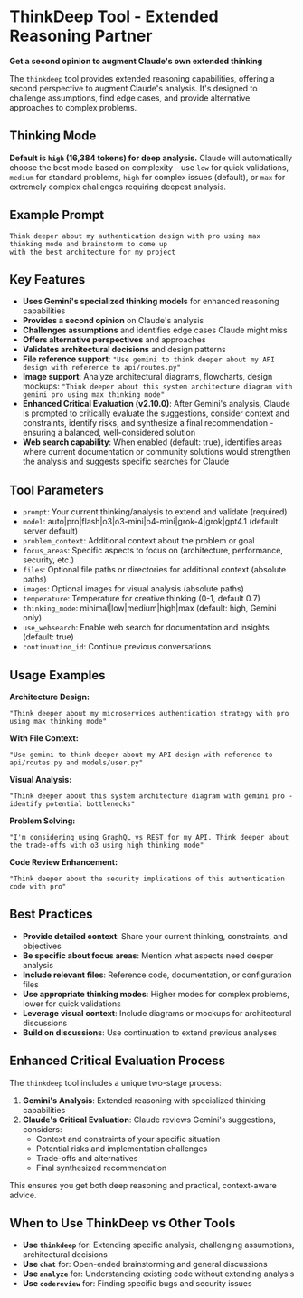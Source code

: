 # ThinkDeep Tool - Extended Reasoning Partner

**Get a second opinion to augment Claude's own extended thinking**

The `thinkdeep` tool provides extended reasoning capabilities, offering a second perspective to augment Claude's analysis. It's designed to challenge assumptions, find edge cases, and provide alternative approaches to complex problems.

## Thinking Mode

**Default is `high` (16,384 tokens) for deep analysis.** Claude will automatically choose the best mode based on complexity - use `low` for quick validations, `medium` for standard problems, `high` for complex issues (default), or `max` for extremely complex challenges requiring deepest analysis.

## Example Prompt

```
Think deeper about my authentication design with pro using max thinking mode and brainstorm to come up 
with the best architecture for my project
```

## Key Features

- **Uses Gemini's specialized thinking models** for enhanced reasoning capabilities
- **Provides a second opinion** on Claude's analysis
- **Challenges assumptions** and identifies edge cases Claude might miss
- **Offers alternative perspectives** and approaches
- **Validates architectural decisions** and design patterns
- **File reference support**: `"Use gemini to think deeper about my API design with reference to api/routes.py"`
- **Image support**: Analyze architectural diagrams, flowcharts, design mockups: `"Think deeper about this system architecture diagram with gemini pro using max thinking mode"`
- **Enhanced Critical Evaluation (v2.10.0)**: After Gemini's analysis, Claude is prompted to critically evaluate the suggestions, consider context and constraints, identify risks, and synthesize a final recommendation - ensuring a balanced, well-considered solution
- **Web search capability**: When enabled (default: true), identifies areas where current documentation or community solutions would strengthen the analysis and suggests specific searches for Claude

## Tool Parameters

- `prompt`: Your current thinking/analysis to extend and validate (required)
- `model`: auto|pro|flash|o3|o3-mini|o4-mini|grok-4|grok|gpt4.1 (default: server default)
- `problem_context`: Additional context about the problem or goal
- `focus_areas`: Specific aspects to focus on (architecture, performance, security, etc.)
- `files`: Optional file paths or directories for additional context (absolute paths)
- `images`: Optional images for visual analysis (absolute paths)
- `temperature`: Temperature for creative thinking (0-1, default 0.7)
- `thinking_mode`: minimal|low|medium|high|max (default: high, Gemini only)
- `use_websearch`: Enable web search for documentation and insights (default: true)
- `continuation_id`: Continue previous conversations

## Usage Examples

**Architecture Design:**
```
"Think deeper about my microservices authentication strategy with pro using max thinking mode"
```

**With File Context:**
```
"Use gemini to think deeper about my API design with reference to api/routes.py and models/user.py"
```

**Visual Analysis:**
```
"Think deeper about this system architecture diagram with gemini pro - identify potential bottlenecks"
```

**Problem Solving:**
```
"I'm considering using GraphQL vs REST for my API. Think deeper about the trade-offs with o3 using high thinking mode"
```

**Code Review Enhancement:**
```
"Think deeper about the security implications of this authentication code with pro"
```

## Best Practices

- **Provide detailed context**: Share your current thinking, constraints, and objectives
- **Be specific about focus areas**: Mention what aspects need deeper analysis
- **Include relevant files**: Reference code, documentation, or configuration files
- **Use appropriate thinking modes**: Higher modes for complex problems, lower for quick validations
- **Leverage visual context**: Include diagrams or mockups for architectural discussions
- **Build on discussions**: Use continuation to extend previous analyses

## Enhanced Critical Evaluation Process

The `thinkdeep` tool includes a unique two-stage process:

1. **Gemini's Analysis**: Extended reasoning with specialized thinking capabilities
2. **Claude's Critical Evaluation**: Claude reviews Gemini's suggestions, considers:
   - Context and constraints of your specific situation
   - Potential risks and implementation challenges
   - Trade-offs and alternatives
   - Final synthesized recommendation

This ensures you get both deep reasoning and practical, context-aware advice.

## When to Use ThinkDeep vs Other Tools

- **Use `thinkdeep`** for: Extending specific analysis, challenging assumptions, architectural decisions
- **Use `chat`** for: Open-ended brainstorming and general discussions
- **Use `analyze`** for: Understanding existing code without extending analysis
- **Use `codereview`** for: Finding specific bugs and security issues